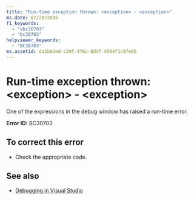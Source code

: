 ```yaml
---
title: "Run-time exception thrown: <exception> - <exception>"
ms.date: 07/20/2015
f1_keywords: 
  - "vbc30703"
  - "bc30703"
helpviewer_keywords: 
  - "BC30703"
ms.assetid: da1b82ed-c39f-476c-8ddf-4504f1c9fe66
---
```

# Run-time exception thrown: \<exception> - \<exception>
One of the expressions in the debug window has raised a run-time error.  
  
 **Error ID:** BC30703  
  
## To correct this error  
  
- Check the appropriate code.  
  
## See also

- [Debugging in Visual Studio](/visualstudio/debugger/debugger-feature-tour)
